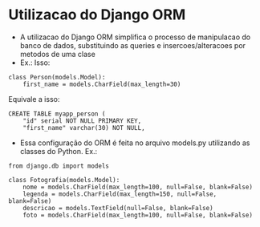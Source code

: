 # Utilizacao do Django ORM

- A utilizacao do Django ORM simplifica o processo de manipulacao do banco de dados, substituindo as queries e insercoes/alteracoes por metodos de uma clase
- Ex.:
Isso:
```
class Person(models.Model):
    first_name = models.CharField(max_length=30)
```
Equivale a isso:
```
CREATE TABLE myapp_person (
    "id" serial NOT NULL PRIMARY KEY,
    "first_name" varchar(30) NOT NULL,
```
- Essa configuração do ORM é feita no arquivo models.py utilizando as classes do Python.
Ex.:
```
from django.db import models

class Fotografia(models.Model):
    nome = models.CharField(max_length=100, null=False, blank=False)
    legenda = models.CharField(max_length=150, null=False, blank=False)
    descricao = models.TextField(null=False, blank=False)
    foto = models.CharField(max_length=100, null=False, blank=False)
```
